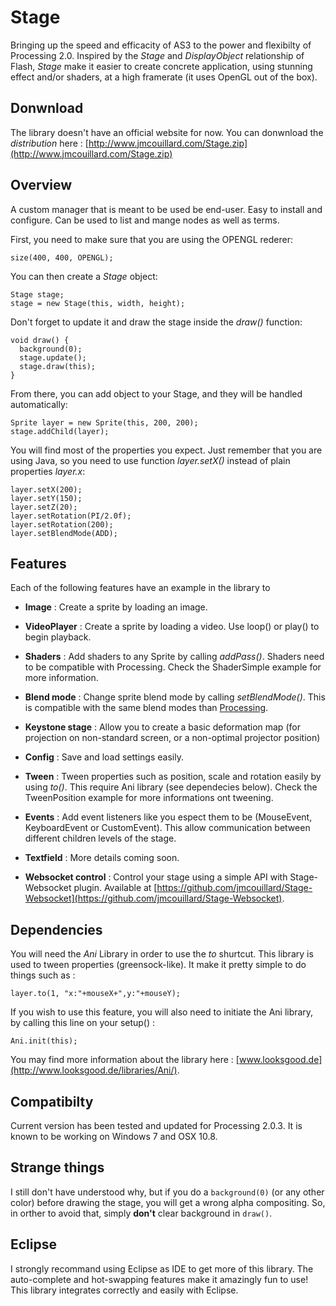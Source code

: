 Stage
==============

Bringing up the speed and efficacity of AS3 to the power and flexibilty of Processing 2.0. Inspired by the *Stage* and *DisplayObject* relationship of Flash, *Stage* make it easier to create concrete application, using stunning effect and/or shaders, at a high framerate (it uses OpenGL out of the box).

## Donwnload

The library doesn't have an official website for now. You can donwnload the *distribution* here : [http://www.jmcouillard.com/Stage.zip](http://www.jmcouillard.com/Stage.zip)

## Overview

A custom manager that is meant to be used be end-user. Easy to install and configure. Can be used to list and mange nodes as well as terms.

First, you need to make sure that you are using the OPENGL rederer:

```
size(400, 400, OPENGL);
```

You can then create a *Stage* object:

```
Stage stage;
stage = new Stage(this, width, height);
```

Don't forget to update it and draw the stage inside the *draw()* function:

```
void draw() {
  background(0);
  stage.update();
  stage.draw(this);
}
```

From there, you can add object to your Stage, and they will be handled automatically:

```
Sprite layer = new Sprite(this, 200, 200);
stage.addChild(layer);
```

You will find most of the properties you expect. Just remember that you are using Java, so you need to use function *layer.setX()* instead of plain properties *layer.x*:

```
layer.setX(200);
layer.setY(150);
layer.setZ(20);
layer.setRotation(PI/2.0f);
layer.setRotation(200);
layer.setBlendMode(ADD);
```

## Features

Each of the following features have an example in the library to  

- **Image** : Create a sprite by loading an image.

- **VideoPlayer** : Create a sprite by loading a video. Use loop() or play() to begin playback.

- **Shaders** : Add shaders to any Sprite by calling *addPass()*. Shaders need to be compatible with Processing. Check the ShaderSimple example for more information.
 
- **Blend mode** : Change sprite blend mode by calling *setBlendMode()*. This is compatible with the same blend modes than [Processing](http://processing.org/reference/blendMode_.html).
 
- **Keystone stage** : Allow you to create a basic deformation map (for projection on non-standard screen, or a non-optimal projector position)

- **Config** : Save and load settings easily.

- **Tween** : Tween properties such as position, scale and rotation easily by using *to()*. This require Ani library (see dependecies below). Check the TweenPosition example for more informations ont tweening.

- **Events** : Add event listeners like you espect them to be (MouseEvent, KeyboardEvent or CustomEvent). This allow communication between different children levels of the stage.

- **Textfield** : More details coming soon.

- **Websocket control** : Control your stage using a simple API with Stage-Websocket plugin. Available at [https://github.com/jmcouillard/Stage-Websocket](https://github.com/jmcouillard/Stage-Websocket).

## Dependencies

You will need the *Ani* Library in order to use the *to* shurtcut. This library is used to tween properties (greensock-like). It make it pretty simple to do things such as :

```
layer.to(1, "x:"+mouseX+",y:"+mouseY);
```

If you wish to use this feature, you will also need to initiate the Ani library, by calling this line on your setup() :

```
Ani.init(this);
```

You may find more information about the library here : [www.looksgood.de](http://www.looksgood.de/libraries/Ani/).

## Compatibilty

Current version has been tested and updated for Processing 2.0.3. It is known to be working on Windows 7 and OSX 10.8.

## Strange things

I still don't have understood why, but if you do a `background(0)` (or any other color) before drawing the stage, you will get a wrong alpha compositing. So, in orther to avoid that, simply **don't** clear background in `draw()`.

## Eclipse

I strongly recommand using Eclipse as IDE to get more of this library. The auto-complete and hot-swapping features make it amazingly fun to use! This library integrates correctly and easily with Eclipse.
